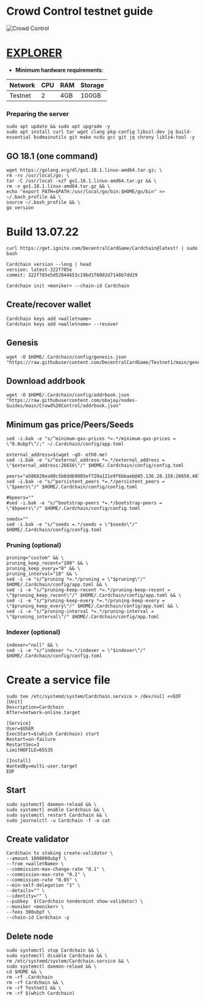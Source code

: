 # Crowd Control testnet guide

![Crowd Control](https://user-images.githubusercontent.com/44331529/180597315-e25b1929-8973-4149-b2c6-b9086c1787bd.png)

[EXPLORER](https://explorer.theamsolutions.info/Cardchain/staking)
=
- **Minimum hardware requirements**:

| Network   |CPU | RAM  | Storage  | 
|-----------|----|------|----------|
| Testnet   |   2| 4GB  | 100GB    |

### Preparing the server

    sudo apt update && sudo apt upgrade -y
    sudo apt install curl tar wget clang pkg-config libssl-dev jq build-essential bsdmainutils git make ncdu gcc git jq chrony liblz4-tool -y

## GO 18.1 (one command)

    wget https://golang.org/dl/go1.18.1.linux-amd64.tar.gz; \
    rm -rv /usr/local/go; \
    tar -C /usr/local -xzf go1.18.1.linux-amd64.tar.gz && \
    rm -v go1.18.1.linux-amd64.tar.gz && \
    echo "export PATH=$PATH:/usr/local/go/bin:$HOME/go/bin" >> ~/.bash_profile && \
    source ~/.bash_profile && \
    go version

# Build 13.07.22

    curl https://get.ignite.com/DecentralCardGame/Cardchain@latest! | sudo bash
    
    Cardchain version --long | head
    version: latest-322f785e
    commit: 322f785e5d52844653c19bd1f6002d7148b7dd29
    
    Cardchain init <moniker> --chain-id Cardchain

## Create/recover wallet

    Cardchain keys add <walletname>
    Cardchain keys add <walletname> --recover

## Genesis

    wget -O $HOME/.Cardchain/config/genesis.json "https://raw.githubusercontent.com/DecentralCardGame/Testnet1/main/genesis.json"

## Download addrbook

    wget -O $HOME/.Cardchain/config/addrbook.json "https://raw.githubusercontent.com/obajay/nodes-Guides/main/Crowd%20Control/addrbook.json"


## Minimum gas price/Peers/Seeds

    sed -i.bak -e "s/^minimum-gas-prices *=.*/minimum-gas-prices = \"0.0ubpf\"/;" ~/.Cardchain/config/app.toml

    external_address=$(wget -qO- eth0.me)
    sed -i.bak -e "s/^external_address *=.*/external_address = \"$external_address:26656\"/" $HOME/.Cardchain/config/config.toml

    peers="a506820ea90c5b0ddb9005ef720a121e9f6bbaeb@45.136.28.158:26658,407fd08d831eaec4be840bf762740a72c5c48ea6@159.69.11.174:36656"
    sed -i.bak -e "s/^persistent_peers *=.*/persistent_peers = \"$peers\"/" $HOME/.Cardchain/config/config.toml

    #bpeers=""
    #sed -i.bak -e "s/^bootstrap-peers *=.*/bootstrap-peers = \"$bpeers\"/" $HOME/.Cardchain/config/config.toml

    seeds=""
    sed -i.bak -e "s/^seeds =.*/seeds = \"$seeds\"/" $HOME/.Cardchain/config/config.toml



### Pruning (optional)

    pruning="custom" && \
    pruning_keep_recent="100" && \
    pruning_keep_every="0" && \
    pruning_interval="10" && \
    sed -i -e "s/^pruning *=.*/pruning = \"$pruning\"/" $HOME/.Cardchain/config/app.toml && \
    sed -i -e "s/^pruning-keep-recent *=.*/pruning-keep-recent = \"$pruning_keep_recent\"/" $HOME/.Cardchain/config/app.toml && \
    sed -i -e "s/^pruning-keep-every *=.*/pruning-keep-every = \"$pruning_keep_every\"/" $HOME/.Cardchain/config/app.toml && \
    sed -i -e "s/^pruning-interval *=.*/pruning-interval = \"$pruning_interval\"/" $HOME/.Cardchain/config/app.toml

### Indexer (optional)

    indexer="null" && \
    sed -i -e "s/^indexer *=.*/indexer = \"$indexer\"/" $HOME/.Cardchain/config/config.toml

# Create a service file

    sudo tee /etc/systemd/system/Cardchain.service > /dev/null <<EOF
    [Unit]
    Description=Cardchain
    After=network-online.target

    [Service]
    User=$USER
    ExecStart=$(which Cardchain) start
    Restart=on-failure
    RestartSec=3
    LimitNOFILE=65535

    [Install]
    WantedBy=multi-user.target
    EOF

## Start

    sudo systemctl daemon-reload && \ 
    sudo systemctl enable Cardchain && \
    sudo systemctl restart Cardchain && \
    sudo journalctl -u Cardchain -f -o cat

## Create validator


    Cardchain tx staking create-validator \
    --amount 1000000ubpf \
    --from <walletName> \
    --commission-max-change-rate "0.1" \
    --commission-max-rate "0.2" \
    --commission-rate "0.05" \
    --min-self-delegation "1" \
    --details="" \
    --identity="" \
    --pubkey  $(Cardchain tendermint show-validator) \
    --moniker <moniker> \
    --fees 300ubpf \
    --chain-id Cardchain -y


## Delete node

    sudo systemctl stop Cardchain && \
    sudo systemctl disable Cardchain && \
    rm /etc/systemd/system/Cardchain.service && \
    sudo systemctl daemon-reload && \
    cd $HOME && \
    rm -rf .Cardchain 
    rm -rf Cardchain && \
    rm -rf Testnet1 && \
    rm -rf $(which Cardchain)

